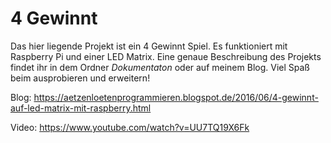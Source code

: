 # 4 Gewinnt

Das hier liegende Projekt ist ein 4 Gewinnt Spiel. Es funktioniert mit Raspberry Pi und einer LED Matrix. Eine genaue Beschreibung des Projekts findet ihr in dem Ordner *Dokumentaton* oder auf meinem Blog. 
Viel Spaß beim ausprobieren und erweitern! 

Blog: 
https://aetzenloetenprogrammieren.blogspot.de/2016/06/4-gewinnt-auf-led-matrix-mit-raspberry.html

Video: 
https://www.youtube.com/watch?v=UU7TQ19X6Fk
